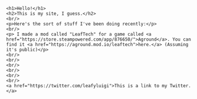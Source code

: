 <html>
  <head>
    <link rel="stylesheet" href="style.css">
  </head>
  <body>

    <h1>Hello!</h1>
    <h2>This is my site, I guess.</h2>
    <br/>
    <p>Here's the sort of stuff I've been doing recently:</p>
    <br/>
    <p> I made a mod called "LeafTech" for a game called <a href="https://store.steampowered.com/app/876650/">Aground</a>. You can find it <a href="https://aground.mod.io/leaftech">here.</a> (Assuming it's public)</p>
    <br/>
    <br/>
    <br/>
    <br/>
    <br/>
    <br/>
    <a href="https://twitter.com/leafyluigi">This is a link to my Twitter.</a>

  </body>
</html>
